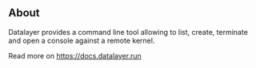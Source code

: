 ## About

Datalayer provides a command line tool allowing to list, create, terminate and open a console against
a remote kernel.

Read more on https://docs.datalayer.run

